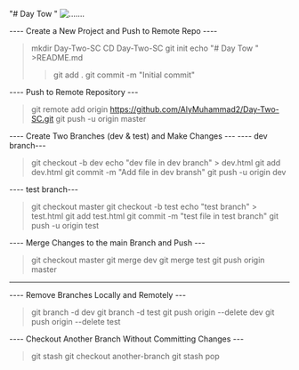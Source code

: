 "# Day Tow " 
![.......](images/shika.png)

---- Create a New Project and Push to Remote Repo ----
>mkdir Day-Two-SC
>CD Day-Two-SC
>git init
>echo "# Day Tow " >README.md
>>git add .
>git commit -m "Initial commit"

---- Push to Remote Repository ---
>git remote add origin https://github.com/AlyMuhammad2/Day-Two-SC.git
>git push -u origin master

---- Create Two Branches (dev & test) and Make Changes ---
---- dev branch---
>git checkout -b dev
>echo "dev file in dev branch" > dev.html
>git add dev.html
>git commit -m "Add file in dev bransh"
>git push -u origin dev

---- test branch---
>git checkout master
>git checkout -b test
>echo "test branch" > test.html
>git add test.html
>git commit -m "test file in test branch"
>git push -u origin test

---- Merge Changes to the main Branch and Push ---
>git checkout master
>git merge dev
>git merge test
>git push origin master
---------------------------------------------------------------

---- Remove Branches Locally and Remotely ---
>git branch -d dev
>git branch -d test
>git push origin --delete dev
>git push origin --delete test

---- Checkout Another Branch Without Committing Changes ---
>git stash
>git checkout another-branch
>git stash pop
